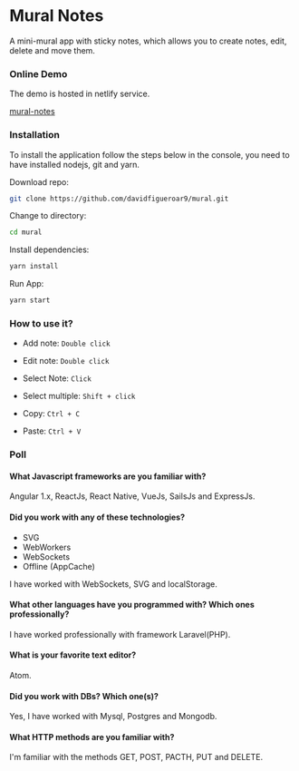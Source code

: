 # Mural Notes

A mini-mural app with sticky notes, which allows you to create notes, edit, delete and move them.

### Online Demo

The demo is hosted in netlify service.

[mural-notes](https://mural-notes.netlify.com/)

### Installation

To install the application follow the steps below in the console, you need to have installed nodejs, git and yarn.

Download repo:
```sh
git clone https://github.com/davidfigueroar9/mural.git
```

Change to directory:
```sh
cd mural
```

Install dependencies:
```sh
yarn install
```

Run App:
```sh
yarn start
```

### How to use it?

- Add note: <code>Double click</code>

- Edit note: <code>Double click</code>

- Select Note: <code>Click</code>

- Select multiple: <code>Shift + click</code>

- Copy: <code>Ctrl + C</code>

- Paste: <code>Ctrl + V</code>

### Poll

#### What Javascript frameworks are you familiar with?
Angular 1.x, ReactJs, React Native, VueJs, SailsJs and ExpressJs.

#### Did you work with any of these technologies?

- SVG
- WebWorkers
- WebSockets
- Offline (AppCache)

I have worked with WebSockets, SVG and localStorage.

#### What other languages have you programmed with? Which ones professionally?

I have worked professionally with framework Laravel(PHP).

#### What is your favorite text editor?

Atom.

#### Did you work with DBs? Which one(s)?

Yes, I have worked with Mysql, Postgres and Mongodb.

#### What HTTP methods are you familiar with?

I'm familiar with the methods GET, POST, PACTH, PUT and DELETE.
